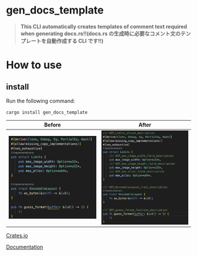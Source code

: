 # gen_docs_template

> **This CLI automatically creates templates of comment text required when generating docs.rs!!(docs.rs の生成時に必要なコメント文のテンプレートを自動作成する CLI です!!)**

# How to use

## install

Run the following command:

```
cargo install gen_docs_template
```

| Before                                         | After                                         |
| ---------------------------------------------- | --------------------------------------------- |
| <img src="img/example-before.png" width="300"> | <img src="img/example-after.png" width="300"> |

[Crates.io](https://crates.io/crates/gen_docs_template)

[Documentation](https://docs.rs/typo_checker/0.0.3/gen_docs_template/)

